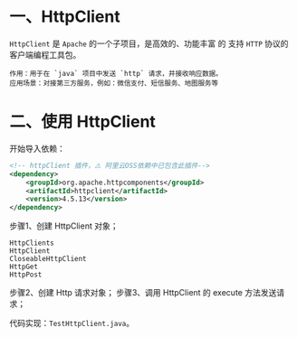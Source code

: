 # 一、HttpClient
`HttpClient` 是 `Apache` 的一个子项目，是高效的、功能丰富 的 支持 `HTTP` 协议的客户端编程工具包。

    作用：用于在 `java` 项目中发送 `http` 请求，并接收响应数据。
    应用场景：对接第三方服务，例如：微信支付、短信服务、地图服务等


# 二、使用 HttpClient
开始导入依赖：
```xml
<!-- httpClient 插件，⚠️ 阿里云OSS依赖中已包含此插件-->
<dependency>
    <groupId>org.apache.httpcomponents</groupId>
    <artifactId>httpclient</artifactId>
    <version>4.5.13</version>
</dependency>
```

步骤1、创建 HttpClient 对象；
```
HttpClients
HttpClient
CloseableHttpClient
HttpGet
HttpPost
```

步骤2、创建 Http 请求对象；
步骤3、调用 HttpClient 的 execute 方法发送请求；

代码实现：`TestHttpClient.java`。




